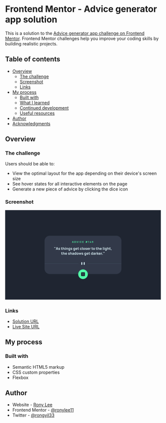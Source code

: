 # Frontend Mentor - Advice generator app solution

This is a solution to the [Advice generator app challenge on Frontend Mentor](https://www.frontendmentor.io/challenges/advice-generator-app-QdUG-13db). Frontend Mentor challenges help you improve your coding skills by building realistic projects.

## Table of contents

- [Overview](#overview)
  - [The challenge](#the-challenge)
  - [Screenshot](#screenshot)
  - [Links](#links)
- [My process](#my-process)
  - [Built with](#built-with)
  - [What I learned](#what-i-learned)
  - [Continued development](#continued-development)
  - [Useful resources](#useful-resources)
- [Author](#author)
- [Acknowledgments](#acknowledgments)

## Overview

### The challenge

Users should be able to:

- View the optimal layout for the app depending on their device's screen size
- See hover states for all interactive elements on the page
- Generate a new piece of advice by clicking the dice icon

### Screenshot

![](./screenshot.jpg)

### Links

- [Solution URL](https://www.frontendmentor.io/solutions/advice-generator-app-using-axios-nbit_Uyh_P)
- [Live Site URL](https://rony.is-a.dev/advice-generator-app)

## My process

### Built with

- Semantic HTML5 markup
- CSS custom properties
- Flexbox

## Author

- Website - [Rony Lee](https://rony.is-a.dev)
- Frontend Mentor - [@ronylee11](https://www.frontendmentor.io/profile/ronylee11)
- Twitter - [@rongyil33](https://www.twitter.com/rongyil33)
